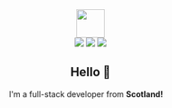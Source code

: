 <div align="center">
    <img src="https://emojis.slackmojis.com/emojis/images/1643515259/12806/meow_attention.png?1643515259" width="50" />
</div>

<div align="center">
    <a href="https://www.linkedin.com/in/ariqfraser/" target="_blank"><img src="https://img.shields.io/badge/LinkedIn-blue?logo=linkedin&logoColor=white&style=for-the-badge" /></a>
    <img src="https://img.shields.io/badge/EMAIL-fafafa?logo=gmail&style=for-the-badge" />
    <img src="https://img.shields.io/badge/portfolio-EBA321?style=for-the-badge" />
</div>

<h2 align="center">Hello 👋</h2>

<p align="center">I'm a full-stack developer from <b>Scotland!</b> <img src="https://flagpedia.net/data/flags/w580/gb-sct.png" height="12"/></p>
